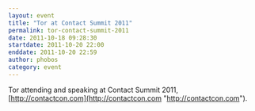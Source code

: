 ```yaml
---
layout: event
title: "Tor at Contact Summit 2011"
permalink: tor-contact-summit-2011
date: 2011-10-18 09:28:30
startdate: 2011-10-20 22:00
enddate: 2011-10-20 22:59
author: phobos
category: event
---
```


Tor attending and speaking at Contact Summit 2011, [http://contactcon.com](http://contactcon.com "http://contactcon.com").
